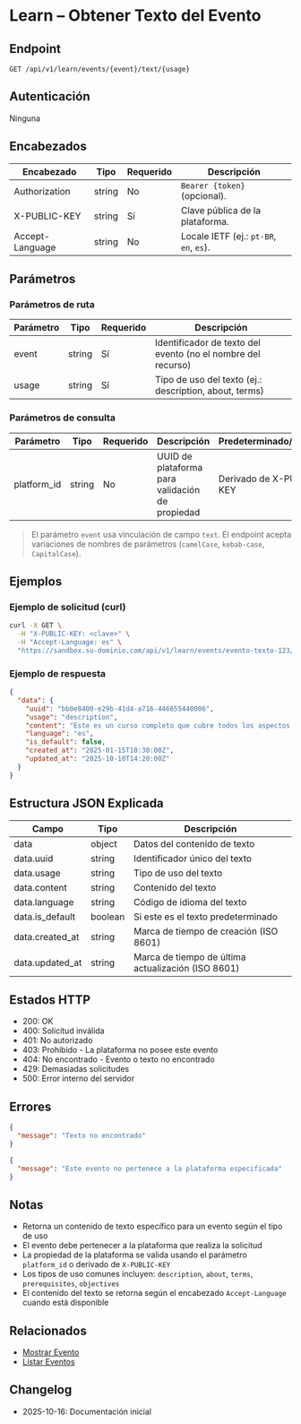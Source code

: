 # Learn – Obtener Texto del Evento

## Endpoint

```
GET /api/v1/learn/events/{event}/text/{usage}
```

## Autenticación

Ninguna

## Encabezados

| Encabezado      | Tipo   | Requerido | Descripción |
| --------------- | ------ | --------- | ----------- |
| Authorization   | string | No        | `Bearer {token}` (opcional). |
| X-PUBLIC-KEY    | string | Sí        | Clave pública de la plataforma. |
| Accept-Language | string | No        | Locale IETF (ej.: `pt-BR`, `en`, `es`). |

## Parámetros

### Parámetros de ruta

| Parámetro | Tipo   | Requerido | Descripción |
| --------- | ------ | --------- | ----------- |
| event     | string | Sí        | Identificador de texto del evento (no el nombre del recurso) |
| usage     | string | Sí        | Tipo de uso del texto (ej.: description, about, terms) |

### Parámetros de consulta

| Parámetro   | Tipo   | Requerido | Descripción | Predeterminado/Valores |
| ----------- | ------ | --------- | ----------- | ---------------------- |
| platform_id | string | No        | UUID de plataforma para validación de propiedad | Derivado de X-PUBLIC-KEY |

> El parámetro `event` usa vinculación de campo `text`. El endpoint acepta variaciones de nombres de parámetros (`camelCase`, `kebab-case`, `CapitalCase`).

## Ejemplos

### Ejemplo de solicitud (curl)

```bash
curl -X GET \
  -H "X-PUBLIC-KEY: <clave>" \
  -H "Accept-Language: es" \
  "https://sandbox.su-dominio.com/api/v1/learn/events/evento-texto-123/text/description"
```

### Ejemplo de respuesta

```json
{
  "data": {
    "uuid": "bb0e8400-e29b-41d4-a716-446655440006",
    "usage": "description",
    "content": "Este es un curso completo que cubre todos los aspectos del desarrollo web...",
    "language": "es",
    "is_default": false,
    "created_at": "2025-01-15T10:30:00Z",
    "updated_at": "2025-10-10T14:20:00Z"
  }
}
```

## Estructura JSON Explicada

| Campo              | Tipo    | Descripción |
| ------------------ | ------- | ----------- |
| data               | object  | Datos del contenido de texto |
| data.uuid          | string  | Identificador único del texto |
| data.usage         | string  | Tipo de uso del texto |
| data.content       | string  | Contenido del texto |
| data.language      | string  | Código de idioma del texto |
| data.is_default    | boolean | Si este es el texto predeterminado |
| data.created_at    | string  | Marca de tiempo de creación (ISO 8601) |
| data.updated_at    | string  | Marca de tiempo de última actualización (ISO 8601) |

## Estados HTTP

- 200: OK
- 400: Solicitud inválida
- 401: No autorizado
- 403: Prohibido - La plataforma no posee este evento
- 404: No encontrado - Evento o texto no encontrado
- 429: Demasiadas solicitudes
- 500: Error interno del servidor

## Errores

```json
{
  "message": "Texto no encontrado"
}
```

```json
{
  "message": "Este evento no pertenece a la plataforma especificada"
}
```

## Notas

- Retorna un contenido de texto específico para un evento según el tipo de uso
- El evento debe pertenecer a la plataforma que realiza la solicitud
- La propiedad de la plataforma se valida usando el parámetro `platform_id` o derivado de `X-PUBLIC-KEY`
- Los tipos de uso comunes incluyen: `description`, `about`, `terms`, `prerequisites`, `objectives`
- El contenido del texto se retorna según el encabezado `Accept-Language` cuando está disponible

## Relacionados

- [Mostrar Evento](./EventShow.md)
- [Listar Eventos](./EventIndex.md)

## Changelog

- 2025-10-16: Documentación inicial

